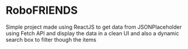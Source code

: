 <h1>RoboFRIENDS</h1>
Simple project made using ReactJS to get data from JSONPlaceholder using Fetch API
and display the data in a clean UI and also a dynamic search box to filter though the items

